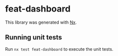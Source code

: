 # feat-dashboard

This library was generated with [Nx](https://nx.dev).

## Running unit tests

Run `nx test feat-dashboard` to execute the unit tests.
